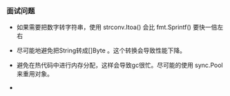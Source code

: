 ### 面试问题

- 如果需要把数字转字符串，使用 strconv.Itoa() 会比 fmt.Sprintf() 要快一倍左右

- 尽可能地避免把String转成[]Byte 。这个转换会导致性能下降。

- 避免在热代码中进行内存分配，这样会导致gc很忙。尽可能的使用 sync.Pool 来重用对象。

- 